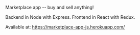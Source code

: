 Marketplace app -- buy and sell anything!

Backend in Node with Express.
Frontend in React with Redux.


Available at: https://marketplace-app-js.herokuapp.com/